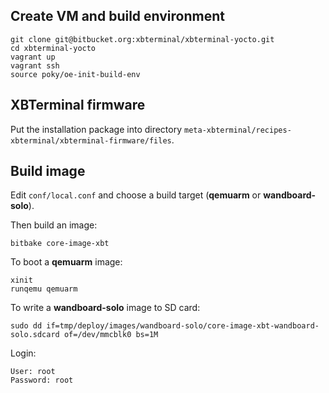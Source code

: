 ## Create VM and build environment

```
git clone git@bitbucket.org:xbterminal/xbterminal-yocto.git
cd xbterminal-yocto
vagrant up
vagrant ssh
source poky/oe-init-build-env
```

## XBTerminal firmware

Put the installation package into directory `meta-xbterminal/recipes-xbterminal/xbterminal-firmware/files`.

## Build image

Edit `conf/local.conf` and choose a build target (**qemuarm** or **wandboard-solo**).

Then build an image:

```
bitbake core-image-xbt
```

To boot a **qemuarm** image:

```
xinit
runqemu qemuarm
```

To write a **wandboard-solo** image to SD card:

```
sudo dd if=tmp/deploy/images/wandboard-solo/core-image-xbt-wandboard-solo.sdcard of=/dev/mmcblk0 bs=1M
```

Login:

```
User: root  
Password: root
```
